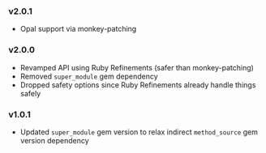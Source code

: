 ### v2.0.1

- Opal support via monkey-patching

### v2.0.0

- Revamped API using Ruby Refinements (safer than monkey-patching)
- Removed `super_module` gem dependency
- Dropped safety options since Ruby Refinements already handle things safely

### v1.0.1

- Updated `super_module` gem version to relax indirect `method_source` gem version dependency
